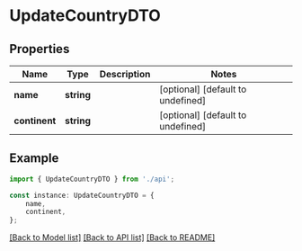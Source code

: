 # UpdateCountryDTO


## Properties

Name | Type | Description | Notes
------------ | ------------- | ------------- | -------------
**name** | **string** |  | [optional] [default to undefined]
**continent** | **string** |  | [optional] [default to undefined]

## Example

```typescript
import { UpdateCountryDTO } from './api';

const instance: UpdateCountryDTO = {
    name,
    continent,
};
```

[[Back to Model list]](../README.md#documentation-for-models) [[Back to API list]](../README.md#documentation-for-api-endpoints) [[Back to README]](../README.md)
